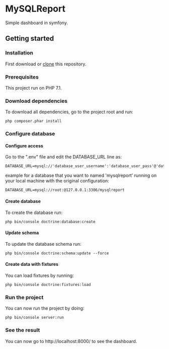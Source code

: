 # MySQLReport
Simple dashboard in symfony.
## Getting started
### Installation
First download or [clone](https://help.github.com/en/articles/cloning-a-repository) this repository.
### Prerequisites 
This project run on PHP 7.1.
### Download dependencies 
To download all dependencies, go to the project root and run:
```
php composer.phar install
```
### Configure database
#### Configure access
Go to the ".env" file and edit the DATABASE_URL line as:
```
DATABASE_URL=mysql://'database_user_username':'database_user_pass'@'database:id':'database_access_port'/'database_name'
```
example for a database that you want to named 'mysqlreport' running on your local machine with the original configuration:
```
DATABASE_URL=mysql://root:@127.0.0.1:3306/mysqlreport
```
#### Create database
To create the database run:
```
php bin/console doctrine:database:create
```
#### Update schema
To update the database schema run:
```
php bin/console doctrine:schema:update --force
```
#### Create data with fixtures
You can load fixtures by running:
```
php bin/console doctrine:fixtures:load
```
### Run the project
You can now run the project by doing:
```
php bin/console server:run
```
### See the result
You can now go to http://localhost:8000/ to see the dashboard.
